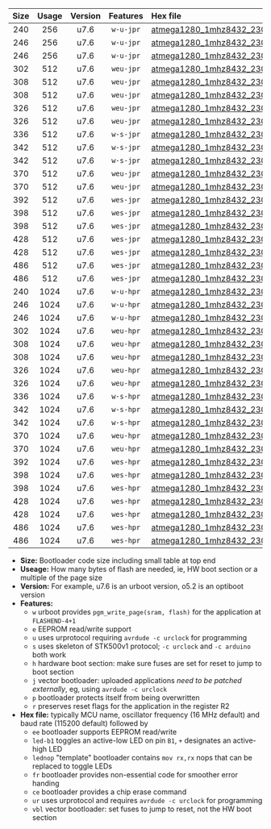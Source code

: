 |Size|Usage|Version|Features|Hex file|
|:-:|:-:|:-:|:-:|:--|
|240|256|u7.6|`w-u-jpr`|[atmega1280_1mhz8432_230400bps_ur_vbl.hex](https://raw.githubusercontent.com/stefanrueger/urboot/main/atmega1280_1mhz8432_230400bps_ur_vbl.hex)|
|246|256|u7.6|`w-u-jpr`|[atmega1280_1mhz8432_230400bps_led+b7_ur_vbl.hex](https://raw.githubusercontent.com/stefanrueger/urboot/main/atmega1280_1mhz8432_230400bps_led+b7_ur_vbl.hex)|
|246|256|u7.6|`w-u-jpr`|[atmega1280_1mhz8432_230400bps_lednop_ur_vbl.hex](https://raw.githubusercontent.com/stefanrueger/urboot/main/atmega1280_1mhz8432_230400bps_lednop_ur_vbl.hex)|
|302|512|u7.6|`weu-jpr`|[atmega1280_1mhz8432_230400bps_ee_ur_vbl.hex](https://raw.githubusercontent.com/stefanrueger/urboot/main/atmega1280_1mhz8432_230400bps_ee_ur_vbl.hex)|
|308|512|u7.6|`weu-jpr`|[atmega1280_1mhz8432_230400bps_ee_led+b7_ur_vbl.hex](https://raw.githubusercontent.com/stefanrueger/urboot/main/atmega1280_1mhz8432_230400bps_ee_led+b7_ur_vbl.hex)|
|308|512|u7.6|`weu-jpr`|[atmega1280_1mhz8432_230400bps_ee_lednop_ur_vbl.hex](https://raw.githubusercontent.com/stefanrueger/urboot/main/atmega1280_1mhz8432_230400bps_ee_lednop_ur_vbl.hex)|
|326|512|u7.6|`weu-jpr`|[atmega1280_1mhz8432_230400bps_ee_led+b7_fr_ur_vbl.hex](https://raw.githubusercontent.com/stefanrueger/urboot/main/atmega1280_1mhz8432_230400bps_ee_led+b7_fr_ur_vbl.hex)|
|326|512|u7.6|`weu-jpr`|[atmega1280_1mhz8432_230400bps_ee_lednop_fr_ur_vbl.hex](https://raw.githubusercontent.com/stefanrueger/urboot/main/atmega1280_1mhz8432_230400bps_ee_lednop_fr_ur_vbl.hex)|
|336|512|u7.6|`w-s-jpr`|[atmega1280_1mhz8432_230400bps_vbl.hex](https://raw.githubusercontent.com/stefanrueger/urboot/main/atmega1280_1mhz8432_230400bps_vbl.hex)|
|342|512|u7.6|`w-s-jpr`|[atmega1280_1mhz8432_230400bps_led+b7_vbl.hex](https://raw.githubusercontent.com/stefanrueger/urboot/main/atmega1280_1mhz8432_230400bps_led+b7_vbl.hex)|
|342|512|u7.6|`w-s-jpr`|[atmega1280_1mhz8432_230400bps_lednop_vbl.hex](https://raw.githubusercontent.com/stefanrueger/urboot/main/atmega1280_1mhz8432_230400bps_lednop_vbl.hex)|
|370|512|u7.6|`weu-jpr`|[atmega1280_1mhz8432_230400bps_ee_led+b7_fr_ce_ur_vbl.hex](https://raw.githubusercontent.com/stefanrueger/urboot/main/atmega1280_1mhz8432_230400bps_ee_led+b7_fr_ce_ur_vbl.hex)|
|370|512|u7.6|`weu-jpr`|[atmega1280_1mhz8432_230400bps_ee_lednop_fr_ce_ur_vbl.hex](https://raw.githubusercontent.com/stefanrueger/urboot/main/atmega1280_1mhz8432_230400bps_ee_lednop_fr_ce_ur_vbl.hex)|
|392|512|u7.6|`wes-jpr`|[atmega1280_1mhz8432_230400bps_ee_vbl.hex](https://raw.githubusercontent.com/stefanrueger/urboot/main/atmega1280_1mhz8432_230400bps_ee_vbl.hex)|
|398|512|u7.6|`wes-jpr`|[atmega1280_1mhz8432_230400bps_ee_led+b7_vbl.hex](https://raw.githubusercontent.com/stefanrueger/urboot/main/atmega1280_1mhz8432_230400bps_ee_led+b7_vbl.hex)|
|398|512|u7.6|`wes-jpr`|[atmega1280_1mhz8432_230400bps_ee_lednop_vbl.hex](https://raw.githubusercontent.com/stefanrueger/urboot/main/atmega1280_1mhz8432_230400bps_ee_lednop_vbl.hex)|
|428|512|u7.6|`wes-jpr`|[atmega1280_1mhz8432_230400bps_ee_led+b7_fr_vbl.hex](https://raw.githubusercontent.com/stefanrueger/urboot/main/atmega1280_1mhz8432_230400bps_ee_led+b7_fr_vbl.hex)|
|428|512|u7.6|`wes-jpr`|[atmega1280_1mhz8432_230400bps_ee_lednop_fr_vbl.hex](https://raw.githubusercontent.com/stefanrueger/urboot/main/atmega1280_1mhz8432_230400bps_ee_lednop_fr_vbl.hex)|
|486|512|u7.6|`wes-jpr`|[atmega1280_1mhz8432_230400bps_ee_led+b7_fr_ce_vbl.hex](https://raw.githubusercontent.com/stefanrueger/urboot/main/atmega1280_1mhz8432_230400bps_ee_led+b7_fr_ce_vbl.hex)|
|486|512|u7.6|`wes-jpr`|[atmega1280_1mhz8432_230400bps_ee_lednop_fr_ce_vbl.hex](https://raw.githubusercontent.com/stefanrueger/urboot/main/atmega1280_1mhz8432_230400bps_ee_lednop_fr_ce_vbl.hex)|
|240|1024|u7.6|`w-u-hpr`|[atmega1280_1mhz8432_230400bps_ur.hex](https://raw.githubusercontent.com/stefanrueger/urboot/main/atmega1280_1mhz8432_230400bps_ur.hex)|
|246|1024|u7.6|`w-u-hpr`|[atmega1280_1mhz8432_230400bps_led+b7_ur.hex](https://raw.githubusercontent.com/stefanrueger/urboot/main/atmega1280_1mhz8432_230400bps_led+b7_ur.hex)|
|246|1024|u7.6|`w-u-hpr`|[atmega1280_1mhz8432_230400bps_lednop_ur.hex](https://raw.githubusercontent.com/stefanrueger/urboot/main/atmega1280_1mhz8432_230400bps_lednop_ur.hex)|
|302|1024|u7.6|`weu-hpr`|[atmega1280_1mhz8432_230400bps_ee_ur.hex](https://raw.githubusercontent.com/stefanrueger/urboot/main/atmega1280_1mhz8432_230400bps_ee_ur.hex)|
|308|1024|u7.6|`weu-hpr`|[atmega1280_1mhz8432_230400bps_ee_led+b7_ur.hex](https://raw.githubusercontent.com/stefanrueger/urboot/main/atmega1280_1mhz8432_230400bps_ee_led+b7_ur.hex)|
|308|1024|u7.6|`weu-hpr`|[atmega1280_1mhz8432_230400bps_ee_lednop_ur.hex](https://raw.githubusercontent.com/stefanrueger/urboot/main/atmega1280_1mhz8432_230400bps_ee_lednop_ur.hex)|
|326|1024|u7.6|`weu-hpr`|[atmega1280_1mhz8432_230400bps_ee_led+b7_fr_ur.hex](https://raw.githubusercontent.com/stefanrueger/urboot/main/atmega1280_1mhz8432_230400bps_ee_led+b7_fr_ur.hex)|
|326|1024|u7.6|`weu-hpr`|[atmega1280_1mhz8432_230400bps_ee_lednop_fr_ur.hex](https://raw.githubusercontent.com/stefanrueger/urboot/main/atmega1280_1mhz8432_230400bps_ee_lednop_fr_ur.hex)|
|336|1024|u7.6|`w-s-hpr`|[atmega1280_1mhz8432_230400bps.hex](https://raw.githubusercontent.com/stefanrueger/urboot/main/atmega1280_1mhz8432_230400bps.hex)|
|342|1024|u7.6|`w-s-hpr`|[atmega1280_1mhz8432_230400bps_led+b7.hex](https://raw.githubusercontent.com/stefanrueger/urboot/main/atmega1280_1mhz8432_230400bps_led+b7.hex)|
|342|1024|u7.6|`w-s-hpr`|[atmega1280_1mhz8432_230400bps_lednop.hex](https://raw.githubusercontent.com/stefanrueger/urboot/main/atmega1280_1mhz8432_230400bps_lednop.hex)|
|370|1024|u7.6|`weu-hpr`|[atmega1280_1mhz8432_230400bps_ee_led+b7_fr_ce_ur.hex](https://raw.githubusercontent.com/stefanrueger/urboot/main/atmega1280_1mhz8432_230400bps_ee_led+b7_fr_ce_ur.hex)|
|370|1024|u7.6|`weu-hpr`|[atmega1280_1mhz8432_230400bps_ee_lednop_fr_ce_ur.hex](https://raw.githubusercontent.com/stefanrueger/urboot/main/atmega1280_1mhz8432_230400bps_ee_lednop_fr_ce_ur.hex)|
|392|1024|u7.6|`wes-hpr`|[atmega1280_1mhz8432_230400bps_ee.hex](https://raw.githubusercontent.com/stefanrueger/urboot/main/atmega1280_1mhz8432_230400bps_ee.hex)|
|398|1024|u7.6|`wes-hpr`|[atmega1280_1mhz8432_230400bps_ee_led+b7.hex](https://raw.githubusercontent.com/stefanrueger/urboot/main/atmega1280_1mhz8432_230400bps_ee_led+b7.hex)|
|398|1024|u7.6|`wes-hpr`|[atmega1280_1mhz8432_230400bps_ee_lednop.hex](https://raw.githubusercontent.com/stefanrueger/urboot/main/atmega1280_1mhz8432_230400bps_ee_lednop.hex)|
|428|1024|u7.6|`wes-hpr`|[atmega1280_1mhz8432_230400bps_ee_led+b7_fr.hex](https://raw.githubusercontent.com/stefanrueger/urboot/main/atmega1280_1mhz8432_230400bps_ee_led+b7_fr.hex)|
|428|1024|u7.6|`wes-hpr`|[atmega1280_1mhz8432_230400bps_ee_lednop_fr.hex](https://raw.githubusercontent.com/stefanrueger/urboot/main/atmega1280_1mhz8432_230400bps_ee_lednop_fr.hex)|
|486|1024|u7.6|`wes-hpr`|[atmega1280_1mhz8432_230400bps_ee_led+b7_fr_ce.hex](https://raw.githubusercontent.com/stefanrueger/urboot/main/atmega1280_1mhz8432_230400bps_ee_led+b7_fr_ce.hex)|
|486|1024|u7.6|`wes-hpr`|[atmega1280_1mhz8432_230400bps_ee_lednop_fr_ce.hex](https://raw.githubusercontent.com/stefanrueger/urboot/main/atmega1280_1mhz8432_230400bps_ee_lednop_fr_ce.hex)|

- **Size:** Bootloader code size including small table at top end
- **Useage:** How many bytes of flash are needed, ie, HW boot section or a multiple of the page size
- **Version:** For example, u7.6 is an urboot version, o5.2 is an optiboot version
- **Features:**
  + `w` urboot provides `pgm_write_page(sram, flash)` for the application at `FLASHEND-4+1`
  + `e` EEPROM read/write support
  + `u` uses urprotocol requiring `avrdude -c urclock` for programming
  + `s` uses skeleton of STK500v1 protocol; `-c urclock` and `-c arduino` both work
  + `h` hardware boot section: make sure fuses are set for reset to jump to boot section
  + `j` vector bootloader: uploaded applications *need to be patched externally*, eg, using `avrdude -c urclock`
  + `p` bootloader protects itself from being overwritten
  + `r` preserves reset flags for the application in the register R2
- **Hex file:** typically MCU name, oscillator frequency (16 MHz default) and baud rate (115200 default) followed by
  + `ee` bootloader supports EEPROM read/write
  + `led-b1` toggles an active-low LED on pin `B1`, `+` designates an active-high LED
  + `lednop` "template" bootloader contains `mov rx,rx` nops that can be replaced to toggle LEDs
  + `fr` bootloader provides non-essential code for smoother error handing
  + `ce` bootloader provides a chip erase command
  + `ur` uses urprotocol and requires `avrdude -c urclock` for programming
  + `vbl` vector bootloader: set fuses to jump to reset, not the HW boot section
